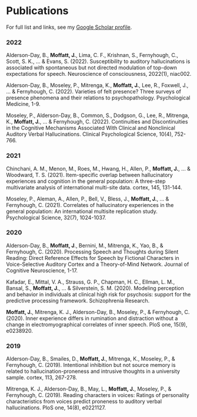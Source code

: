 # Publications

For full list and links, see my [Google Scholar profile](https://scholar.google.com/citations?user=ZMEvebsAAAAJ&hl=en).

### 2022

Alderson-Day, B., **Moffatt, J.**, Lima, C. F., Krishnan, S., Fernyhough, C., Scott, S. K., ... & Evans, S. (2022). Susceptibility to auditory hallucinations is associated with spontaneous but not directed modulation of top-down expectations for speech. Neuroscience of consciousness, 2022(1), niac002.

Alderson-Day, B., Moseley, P., Mitrenga, K., **Moffatt, J.**, Lee, R., Foxwell, J., ... & Fernyhough, C. (2022). Varieties of felt presence? Three surveys of presence phenomena and their relations to psychopathology. Psychological Medicine, 1-9.

Moseley, P., Alderson-Day, B., Common, S., Dodgson, G., Lee, R., Mitrenga, K., **Moffatt, J.**, ... & Fernyhough, C. (2022). Continuities and Discontinuities in the Cognitive Mechanisms Associated With Clinical and Nonclinical Auditory Verbal Hallucinations. Clinical Psychological Science, 10(4), 752-766.

### 2021

Chinchani, A. M., Menon, M., Roes, M., Hwang, H., Allen, P., **Moffatt, J.**, ... & Woodward, T. S. (2021). Item-specific overlap between hallucinatory experiences and cognition in the general population: A three-step multivariate analysis of international multi-site data. cortex, 145, 131-144.

Moseley, P., Aleman, A., Allen, P., Bell, V., Bless, J., **Moffatt, J.**, ... & Fernyhough, C. (2021). Correlates of hallucinatory experiences in the general population: An international multisite replication study. Psychological Science, 32(7), 1024-1037.


### 2020

Alderson-Day, B., **Moffatt, J**., Bernini, M., Mitrenga, K., Yao, B., & Fernyhough, C. (2020). Processing Speech and Thoughts during Silent Reading: Direct Reference Effects for Speech by Fictional Characters in Voice-Selective Auditory Cortex and a Theory-of-Mind Network. Journal of Cognitive Neuroscience, 1-17.

Kafadar, E., Mittal, V. A., Strauss, G. P., Chapman, H. C., Ellman, L. M., Bansal, S., **Moffatt, J.**, ... & Silverstein, S. M. (2020). Modeling perception and behavior in individuals at clinical high risk for psychosis: support for the predictive processing framework. Schizophrenia Research.

**Moffatt, J.**, Mitrenga, K. J., Alderson-Day, B., Moseley, P., & Fernyhough, C. (2020). Inner experience differs in rumination and distraction without a change in electromyographical correlates of inner speech. PloS one, 15(9), e0238920.

### 2019

Alderson-Day, B., Smailes, D., **Moffatt, J.**, Mitrenga, K., Moseley, P., & Fernyhough, C. (2019). Intentional inhibition but not source memory is related to hallucination-proneness and intrusive thoughts in a university sample. cortex, 113, 267-278.

Mitrenga, K. J., Alderson-Day, B., May, L., **Moffatt, J.**, Moseley, P., & Fernyhough, C. (2019). Reading characters in voices: Ratings of personality characteristics from voices predict proneness to auditory verbal hallucinations. PloS one, 14(8), e0221127.
